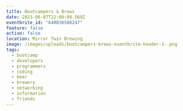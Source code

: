 ```yaml
---
title: Bootcampers & Brews
date: 2023-06-07T22:00:04.569Z
eventbrite_id: "640836508247"
feature: false
active: false
location: Mirror Twin Brewing
image: /images/uploads/bootcampers-brews-eventbrite-header-1-.png
tags:
  - bootcamp
  - developers
  - programmers
  - coding
  - beer
  - brewery
  - networking
  - information
  - friends
---
```


